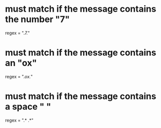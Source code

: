 # must match if the message contains the number "7"
regex = ".*7.*"

# must match if the message contains an "ox"
regex = ".*ox.*"

# must match if the message contains a space " "
regex = ".* .*"
